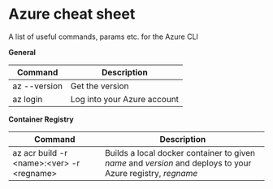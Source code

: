 # Azure cheat sheet

A list of useful commands, params etc. for the Azure CLI

**General** 

| Command | Description |
|---------|-------------|
|az --version| Get the version |
|az login| Log into your Azure account |

**Container Registry**

| Command | Description |
|---------|-------------|
| az acr build -r &lt;name&gt;:&lt;ver&gt; -r &lt;regname&gt;| Builds a local docker container to given _name_ and _version_ and deploys to your Azure registry, _regname_|